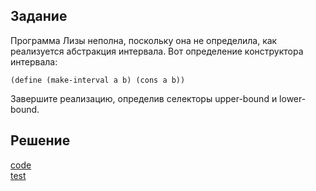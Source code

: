 ## Задание

Программа Лизы неполна, поскольку она не определила, как реализуется абстракция интервала. Вот определение конструктора интервала:

```
(define (make-interval a b) (cons a b))

```
Завершите реализацию, определив селекторы upper-bound и lower-bound.


## Решение
[code](../../src/chapter02/solution_07.rkt)  
[test](../../test/chapter02/test_07.rkt)